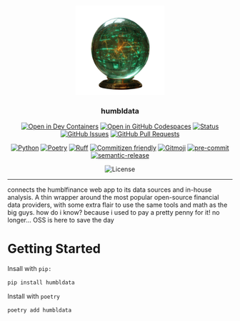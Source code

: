 <p align="center">
  <a href="" rel="noopener">
 <img width=200px height=200px src="https://github.com/humblFINANCE/humbldata/raw/master/docs/assets/temp_humbldata_logo.png" alt="Project logo"></a>
</p>

<h3 align="center">humbldata</h3>

<div align="center">

  [![Open in Dev Containers](https://img.shields.io/static/v1?label=Dev%20Containers&message=Open&color=blue&logo=visualstudiocode)](https://vscode.dev/redirect?url=vscode://ms-vscode-remote.remote-containers/cloneInVolume?url=https://github.com/jjfantini/humbldata)
  [![Open in GitHub Codespaces](https://img.shields.io/static/v1?label=GitHub%20Codespaces&message=Open&color=blue&logo=github)](https://github.com/codespaces/new?hide_repo_select=true&ref=main&repo=450509735)
  [![Status](https://img.shields.io/badge/status-active-success.svg)]()
  [![GitHub Issues](https://img.shields.io/github/issues/jjfantini/humbldata.svg)](https://github.com/jjfantini/humbldata/issues)
  [![GitHub Pull Requests](https://img.shields.io/github/issues-pr/jjfantini/humbldata.svg)](https://github.com/jjfantini/humbldata/pulls)

  [![Python](https://img.shields.io/badge/Python-3.11.7-3776AB.svg?style=flat&logo=python&logoColor=white)](https://www.python.org)
  [![Poetry](https://img.shields.io/endpoint?url=https://python-poetry.org/badge/v0.json)](https://python-poetry.org/)
  [![Ruff](https://img.shields.io/endpoint?url=https://raw.githubusercontent.com/astral-sh/ruff/main/assets/badge/v2.json)](https://github.com/astral-sh/ruff)
  [![Commitizen friendly](https://img.shields.io/badge/commitizen-friendly-brighgreen.svg)](http://commitizen.github.io/cz-cli/)
  <a href="https://gitmoji.dev"><img src="https://img.shields.io/badge/gitmoji-%20😜%20😍-FFDD67.svg" alt="Gitmoji"></a>
  <a href="https://github.com/pre-commit/pre-commit"><img src="https://img.shields.io/badge/pre--commit-enabled-lightgreen?logo=pre-commit" alt="pre-commit"></a>
  <a href="https://github.com/semantic-release/semantic-release"><img src="https://img.shields.io/badge/%20%20%F0%9F%93%A6%F0%9F%9A%80-semantic--release-e10079.svg" alt="semantic-release"></a>


  ![License](https://img.shields.io/badge/License-CC%20BY--NC--SA%204.0-black)

</div>

---
connects the humblfinance web app to its data sources and in-house analysis. A thin wrapper around the most popular open-source financial data providers, with some extra flair to use the same tools and math as the big guys. how do i know? because i used to pay a pretty penny for it! no longer... OSS is here to save the day

# Getting Started

Insall with `pip:`
```bash
pip install humbldata
```
Install with `poetry`
```bash
poetry add humbldata
```


